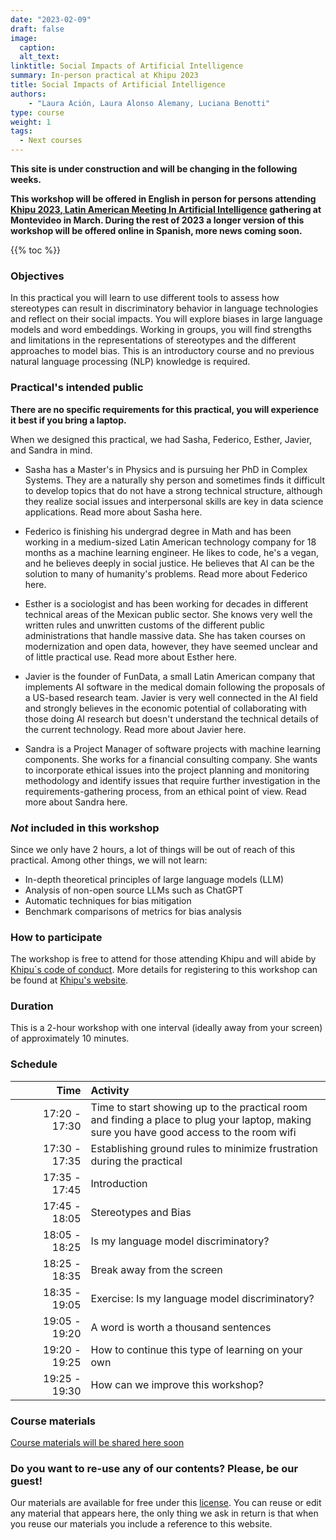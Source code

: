 ```yaml
---
date: "2023-02-09"
draft: false
image:
  caption: 
  alt_text: 
linktitle: Social Impacts of Artificial Intelligence
summary: In-person practical at Khipu 2023 
title: Social Impacts of Artificial Intelligence
authors: 
    - "Laura Ación, Laura Alonso Alemany, Luciana Benotti"
type: course
weight: 1
tags:
  - Next courses
---
```


**This site is under construction and will be changing in the following weeks.**

**This workshop will be offered in English in person for persons attending [Khipu 2023, Latin American Meeting In Artificial Intelligence](https://khipu.ai/) gathering at Montevideo in March. During the rest of 2023 a longer version of this workshop will be offered online in Spanish, more news coming soon.**

{{% toc %}}

### Objectives 

In this practical you will learn to use different tools to assess how stereotypes can result in discriminatory behavior in language technologies and reflect on their social impacts. You will explore biases in large language models and word embeddings. Working in groups, you will find strengths and limitations in the representations of stereotypes and the different approaches to model bias. This is an introductory course and no previous natural language processing (NLP) knowledge is required.

### Practical's intended public

**There are no specific requirements for this practical, you will experience it best if you bring a laptop.**

When we designed this practical, we had Sasha, Federico, Esther, Javier, and Sandra in mind.

* Sasha has a Master's in Physics and is pursuing her PhD in Complex Systems. They are a naturally shy person and sometimes finds it difficult to develop topics that do not have a strong technical structure, although they realize social issues and interpersonal skills are key in data science applications. Read more about Sasha here.

* Federico is finishing his undergrad degree in Math and has been working in a medium-sized Latin American technology company for 18 months as a machine learning engineer. He likes to code, he's a vegan, and he believes deeply in social justice. He believes that AI can be the solution to many of humanity's problems. Read more about Federico here.

* Esther is a sociologist and has been working for decades in different technical areas of the Mexican public sector. She knows very well the written rules and unwritten customs of the different public administrations that handle massive data. She has taken courses on modernization and open data, however, they have seemed unclear and of little practical use. Read more about Esther here.

* Javier is the founder of FunData, a small Latin American company that implements AI software in the medical domain following the proposals of a US-based research team. Javier is very well connected in the AI field and strongly believes in the economic potential of collaborating with those doing AI research but doesn't understand the technical details of the current technology. Read more about Javier here.

* Sandra is a Project Manager of software projects with machine learning components. She works for a financial consulting company. She wants to incorporate ethical issues into the project planning and monitoring methodology and identify issues that require further investigation in the requirements-gathering process, from an ethical point of view. Read more about Sandra here.

### _Not_ included in this workshop

Since we only have 2 hours, a lot of things will be out of reach of this practical. Among other things, we will not learn:

* In-depth theoretical principles of large language models (LLM)
* Analysis of non-open source LLMs such as ChatGPT
* Automatic techniques for bias mitigation
* Benchmark comparisons of metrics for bias analysis

### How to participate 

The workshop is free to attend for those attending Khipu and will abide by [Khipu´s code of conduct](https://khipu.ai/conduct/). More details for registering to this workshop can be found at [Khipu's website](https://khipu.ai/).

### Duration

This is a 2-hour workshop with one interval (ideally away from your screen) of approximately 10 minutes.

### Schedule

| Time | Activity |
| ------:|:----------- |
|<img width="150"/>17:20 - 17:30| Time to start showing up to the practical room and finding a place to plug your laptop, making sure you have good access to the room wifi |
|17:30 - 17:35 | Establishing ground rules to minimize frustration during the practical |
|17:35 - 17:45 | Introduction |
|17:45 - 18:05 | Stereotypes and Bias |
|18:05 - 18:25 | Is my language model discriminatory? |
|18:25 - 18:35 | Break away from the screen |
|18:35 - 19:05 | Exercise: Is my language model discriminatory? |
|19:05 - 19:20 | A word is worth a thousand sentences |
|19:20 - 19:25| How to continue this type of learning on your own |
|19:25 - 19:30| How can we improve this workshop? |

### Course materials

[Course materials will be shared here soon]()

### Do you want to re-use any of our contents? Please, be our guest!

Our materials are available for free under this [license](https://creativecommons.org/licenses/by/4.0/deed.es). You can reuse or edit any material that appears here, the only thing we ask in return is that when you reuse our materials you include a reference to this website.

